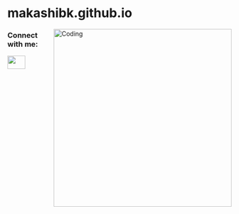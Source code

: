 # makashibk.github.io
 <img align="right" alt="Coding" width="400" src="![Metal Text Logo of initial T and M ](https://user-images.githubusercontent.com/102284680/182049409-9105ad58-0c5c-4eaf-8519-3fd535dbeccb.png)">
 <h3 align="left">Connect with me:</h3>
<p align="left">
<a href="https://twitter.com/MakashibK" target="blank"><img align="center" src="https://cdn.jsdelivr.net/npm/simple-icons@3.0.1/icons/twitter.svg" alt="" height="30" width="40" /></a>
